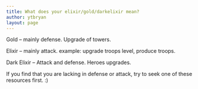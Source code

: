 ```yaml
---
title: What does your elixir/gold/darkelixir mean?
author: ytbryan
layout: page
---
```

Gold &#8211; mainly defense. Upgrade of towers.

Elixir &#8211; mainly attack. example: upgrade troops level, produce troops.

Dark Elixir &#8211; Attack and defense. Heroes upgrades.

If you find that you are lacking in defense or attack, try to seek one of these resources first. :)

&nbsp;